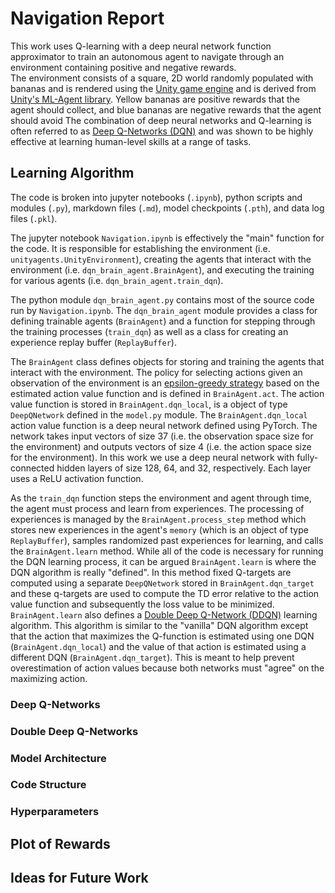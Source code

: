 # Navigation Report

This work uses Q-learning with a deep neural network function approximator to train an autonomous agent to navigate through an environment containing positive and negative rewards.  
The environment consists of a square, 2D world randomly populated with bananas and is rendered using the [Unity game engine](https://unity.com/) and is derived from [Unity's ML-Agent library](https://github.com/Unity-Technologies/ml-agents). Yellow bananas are positive rewards that the agent should collect, and blue bananas are negative rewards that the agent should avoid
The combination of deep neural networks and Q-learning is often referred to as [Deep Q-Networks (DQN)](https://www.nature.com/articles/nature14236?wm=book_wap_0005) and was shown to be highly effective at learning human-level skills at a range of tasks.

## Learning Algorithm

The code is broken into jupyter notebooks (`.ipynb`), python scripts and modules (`.py`), markdown files (`.md`), model checkpoints (`.pth`), and data log files (`.pkl`). 

The jupyter notebook `Navigation.ipynb` is effectively the "main" function for the code. It is responsible for establishing the environment (i.e. `unityagents.UnityEnvironment`), creating the agents that interact with the environment (i.e. `dqn_brain_agent.BrainAgent`), and executing the training for various agents (i.e. `dqn_brain_agent.train_dqn`). 

The python module `dqn_brain_agent.py` contains most of the source code run by `Navigation.ipynb`. The `dqn_brain_agent` module provides a class for defining trainable agents (`BrainAgent`) and a function for stepping through the training processes (`train_dqn`) as well as a class for creating an experience replay buffer (`ReplayBuffer`). 

The `BrainAgent` class defines objects for storing and training the agents that interact with the environment. The policy for selecting actions given an observation of the environment is an [epsilon-greedy strategy](https://en.wikipedia.org/wiki/Multi-armed_bandit#Semi-uniform_strategies) based on the estimated action value function and is defined in `BrainAgent.act`. The action value function is stored in `BrainAgent.dqn_local`, is a object of type `DeepQNetwork` defined in the `model.py` module. The `BrainAgent.dqn_local` action value function is a deep neural network defined using PyTorch. The network takes input vectors of size 37 (i.e. the observation space size for the environment) and outputs vectors of size 4 (i.e. the action space size for the environment). In this work we use a deep neural network with fully-connected hidden layers of size 128, 64, and 32, respectively. Each layer uses a ReLU activation function.

As the `train_dqn` function steps the environment and agent through time, the agent must process and learn from experiences. The processing of experiences is managed by the `BrainAgent.process_step` method which stores new experiences in the agent's `memory` (which is an object of type `ReplayBuffer`), samples randomized past experiences for learning, and calls the `BrainAgent.learn` method. While all of the code is necessary for running the DQN learning process, it can be argued `BrainAgent.learn` is where the DQN algorithm is really "defined". In this method fixed Q-targets are computed using a separate `DeepQNetwork` stored in `BrainAgent.dqn_target` and these q-targets are used to compute the TD error relative to the action value function and subsequently the loss value to be minimized. 
`BrainAgent.learn` also defines a [Double Deep Q-Network (DDQN)](https://arxiv.org/abs/1509.06461) learning algorithm. This algorithm is similar to the "vanilla" DQN algorithm except that the action that maximizes the Q-function is estimated using one DQN (`BrainAgent.dqn_local`) and the value of that action is estimated using a different DQN (`BrainAgent.dqn_target`). This is meant to help prevent overestimation of action values because both networks must "agree" on the maximizing action.


### Deep Q-Networks

### Double Deep Q-Networks

### Model Architecture

### Code Structure

### Hyperparameters

## Plot of Rewards

## Ideas for Future Work